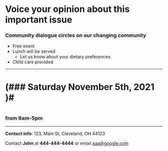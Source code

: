 
# Voice your opinion about this important issue

### Community dialogue circles on our changing community
* Free event
* Lunch will be served
  * Let us know about your dietary preferences 
* Child care provided
***
# (### Saturday November 5th, 2021 )#
#
### from 9am-5pm
___
**Contact info**:
123, Main St,
Cleveland, OH 44123

Contact **John** at **444-444-4444** or email aaa@google.com



